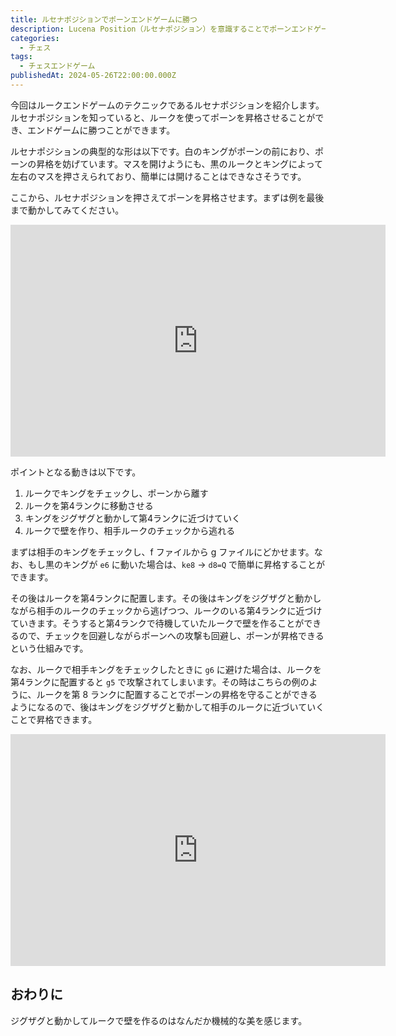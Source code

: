 ```yaml
---
title: ルセナポジションでポーンエンドゲームに勝つ
description: Lucena Position（ルセナポジション）を意識することでポーンエンドゲームに勝つ方法を書きます。
categories: 
  - チェス
tags:
  - チェスエンドゲーム
publishedAt: 2024-05-26T22:00:00.000Z
---
```


今回はルークエンドゲームのテクニックであるルセナポジションを紹介します。ルセナポジションを知っていると、ルークを使ってポーンを昇格させることができ、エンドゲームに勝つことができます。

ルセナポジションの典型的な形は以下です。白のキングがポーンの前におり、ポーンの昇格を妨げています。マスを開けようにも、黒のルークとキングによって左右のマスを押さえられており、簡単には開けることはできなさそうです。

ここから、ルセナポジションを押さえてポーンを昇格させます。まずは例を最後まで動かしてみてください。

<iframe width="600" height="371" src="https://lichess.org/study/embed/Obx2GCfu/sQUqQWQc" frameborder=0></iframe>

ポイントとなる動きは以下です。

1. ルークでキングをチェックし、ポーンから離す
2. ルークを第4ランクに移動させる
3. キングをジグザグと動かして第4ランクに近づけていく
4. ルークで壁を作り、相手ルークのチェックから逃れる

まずは相手のキングをチェックし、f ファイルから g ファイルにどかせます。なお、もし黒のキングが `e6` に動いた場合は、`ke8` -> `d8=Q` で簡単に昇格することができます。

その後はルークを第4ランクに配置します。その後はキングをジグザグと動かしながら相手のルークのチェックから逃げつつ、ルークのいる第4ランクに近づけていきます。そうすると第4ランクで待機していたルークで壁を作ることができるので、チェックを回避しながらポーンへの攻撃も回避し、ポーンが昇格できるという仕組みです。

なお、ルークで相手キングをチェックしたときに `g6` に避けた場合は、ルークを第4ランクに配置すると `g5` で攻撃されてしまいます。その時はこちらの例のように、ルークを第 8 ランクに配置することでポーンの昇格を守ることができるようになるので、後はキングをジグザグと動かして相手のルークに近づいていくことで昇格できます。

<iframe width="600" height="371" src="https://lichess.org/study/embed/Obx2GCfu/7TnB9Y6P#last" frameborder=0></iframe>

## おわりに
ジグザグと動かしてルークで壁を作るのはなんだか機械的な美を感じます。
